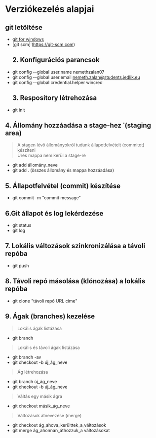 # Verziókezelés alapjai  
## git letöltése  
- [git for windows](https://gitforwindows.org/)  
- [git scm]˙(https://git-scm.com)  
  ## 2. Konfigurációs parancsok  
- git config --global user.name nemethzalan07  
- git config --global user.email   nemeth.zalan@students.jedlik.eu  
- git config  --global   credential.helper wincred  
  ## 3. Respository létrehozása  
- git init  
## 4. Állomány hozzáadása a stage-hez ˙(staging area)  
> A stagen lévő állományokról tudunk állapotfelvételt (commitot) készíteni  
> Üres mappa nem kerül a  stage-re  
-  git add állomány_neve  
-  git add  . (összes állomány és mappa hozzáadása)  
## 5. Állapotfelvétel (commit) készítése  
- git commit -m "commit message"   
## 6.Git állapot és log lekérdezése  
- git status  
- git log  
## 7. Lokális változások szinkronizálása a távoli repóba  
- git push   
## 8. Távoli repó másolása (klónozása) a lokális  repóba  
- git clone "távoli repó URL címe"  
## 9. Ágak (branches) kezelése  
> Lokális ágak listázása  
- git branch  
> Lokális és távoli ágak listázása  
- git branch -av  
- git checkout -b új_ág_neve  
> Ág létrehozása  
- git branch új_ág_neve  
- git checkout -b új_ág_neve  
> Váltás egy másik ágra  
- git checkout másik_ág_neve  
> Változások átnevezése (merge)  
- git checkout ág_ahova_kerülttek_a_változások  
- git merge ág_ahonnan_áthozzuk_a változásokat  